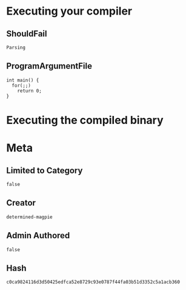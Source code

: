 # Executing your compiler

## ShouldFail

```
Parsing
```

## ProgramArgumentFile

```
int main() {
  for(;;)
    return 0;
}
```

# Executing the compiled binary

# Meta

## Limited to Category

```
false
```

## Creator

```
determined-magpie
```

## Admin Authored

```
false
```

## Hash

```
c0ca9824116d3d50425edfca52e8729c93e0787f44fa03b51d3352c5a1acb360
```
